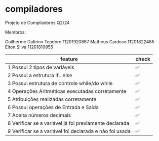 # compiladores
Projeto de Compiladores Q2/24

Membros:

Guilherme Daltrino Teodoro 11201920867
Matheus Cardoso 11201822485
Elton Silva 11201810955

 feature | check
--------------------|--------------------|
1 Possui 2 tipos de variáveis | ✅
2 Possui a estrutura If.. else |✅
3 Possui estrutura de controle while/do while |✅
4 Operações Aritméticas executadas corretamente |✅
5 Atribuições realizadas corretamente | ✅
6 Possui operações de Entrada e Saída | ✅
7 Aceita números decimais | ✅
8 Verificar se a variável já foi previamente declarada | ✅
9 Verificar se a variável foi declarada e não foi usada | ✅

